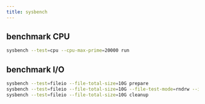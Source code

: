```yaml
---
title: sysbench
---
```


benchmark CPU
-------------

```bash
sysbench --test=cpu --cpu-max-prime=20000 run
```

benchmark I/O
-------------
 
```bash
sysbench --test=fileio --file-total-size=10G prepare
sysbench --test=fileio --file-total-size=10G --file-test-mode=rndrw --init-rnd=on --max-time=300 --max_requests=0 run
sysbench --test=fileio --file-total-size=10G cleanup
```

